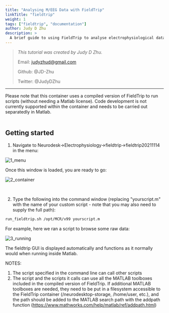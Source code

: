 ```yaml
---
title: "Analysing M/EEG Data with FieldTrip"
linkTitle: "fieldtrip"
weight: 1
tags: ["fieldtrip", "documentation"]
author: Judy D Zhu
description: > 
  A brief guide to using FieldTrip to analyse electrophysiological data within neurodesk.
---
```



> _This tutorial was created by Judy D Zhu._ 
>
> Email: judyzhud@gmail.com
>
> Github: @JD-Zhu
>
> Twitter: @JudyDZhu

---

Please note that this container uses a compiled version of FieldTrip to run scripts (without needing a Matlab license). Code development is not currently supported within the container and needs to be carried out separatedly in Matlab.  
<br/>

## Getting started

1. Navigate to Neurodesk->Electrophysiology->fieldtrip->fieldtrip20211114 in the menu:

![1_menu](/fieldtrip/1_menu.png '1_menu')

Once this window is loaded, you are ready to go:

![2_container](/fieldtrip/2_container.PNG '2_container')

<br/>

2. Type the following into the command window (replacing "yourscript.m" with the name of your custom script - note that you may also need to supply the full path):
```bash
run_fieldtrip.sh /opt/MCR/v99 yourscript.m
```
For example, here we ran a script to browse some raw data:

![3_running](/fieldtrip/3_running.PNG '3_running')

The fieldtrip GUI is displayed automatically and functions as it normally would when running inside Matlab.

NOTES:
1. The script specified in the command line can call other scripts
2. The script and the scripts it calls can use all the MATLAB toolboxes included in the compiled version of FieldTrip. If additional MATLAB toolboxes are needed, they need to be put in a filesystem accessible to the FieldTrip container (/neurodesktop-storage, /home/user, etc.), and the path should be added to the MATLAB search path with the addpath function (https://www.mathworks.com/help/matlab/ref/addpath.html)
